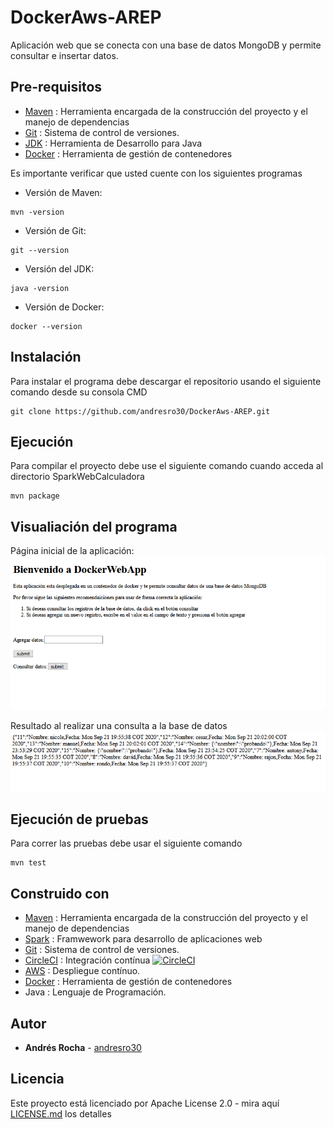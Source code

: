 # DockerAws-AREP

Aplicación web que se conecta con una base de datos MongoDB y permite consultar e insertar datos.


## Pre-requisitos
* [Maven](https://maven.apache.org/) : Herramienta encargada de la construcción del proyecto y el manejo de dependencias
* [Git](https://git-scm.com/) : Sistema de control de versiones.
* [JDK](https://www.oracle.com/technetwork/es/java/javase/downloads/index.html) : Herramienta de Desarrollo para Java 
* [Docker](https://www.docker.com/) : Herramienta de gestión de contenedores

Es importante verificar que usted cuente con los siguientes programas 
* Versión de Maven:
```
mvn -version
```
* Versión de Git:
```
git --version
```
* Versión del JDK:
```
java -version
```
* Versión de Docker:
```
docker --version
```

## Instalación
Para instalar el programa debe descargar el repositorio usando el siguiente comando desde su consola CMD
```
git clone https://github.com/andresro30/DockerAws-AREP.git
```
## Ejecución
Para compilar el proyecto debe use el siguiente comando cuando acceda al directorio SparkWebCalculadora
```
mvn package
```

## Visualiación del programa
Página inicial de la aplicación:
![](https://github.com/andresro30/DockerAws-AREP/blob/master/img/cliente.PNG)

Resultado al realizar una consulta a la base de datos
![](https://github.com/andresro30/DockerAws-AREP/blob/master/img/find.PNG)


## Ejecución de pruebas
Para correr las pruebas debe usar el siguiente comando
```
mvn test
```


## Construido con
* [Maven](https://maven.apache.org/) : Herramienta encargada de la construcción del proyecto y el manejo de dependencias
* [Spark](https://spark.apache.org/docs/0.9.1/java-programming-guide.html) : Framwework para desarrollo de aplicaciones web
* [Git](https://git-scm.com/) : Sistema de control de versiones.
* [CircleCI](https://circleci.com/) : Integración contínua [![CircleCI](https://circleci.com/gh/circleci/circleci-docs.svg?style=svg)](https://app.circleci.com/pipelines/github/andresro30/SparkWebCalculadora-Lab2AREP)
* [AWS](https://aws.amazon.com/es/education/awseducate/) : Despliegue contínuo. 
* [Docker](https://www.docker.com/) : Herramienta de gestión de contenedores
* Java : Lenguaje de Programación.
## Autor
* **Andrés Rocha** - [andresro30](https://github.com/andresro30)

## Licencia 
Este proyecto está licenciado por Apache License 2.0 - mira aquí [LICENSE.md](LICENSE.txt) los detalles
